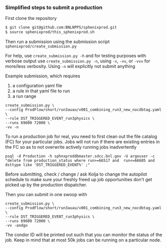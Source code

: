 ### Simplified steps to submit a production


First clone the repository

```bash
$ git clone git@github.com:BNLNPPS/sphenixprod.git
$ source sphenixprod/this_sphenixprod.sh
```

Then run a submission using the submission script `sphenixprod/create_submission.py`

For help, use `create_submission.py -h` and for testing purposes with verbose output use `create_submission.py -n`, using `-v`, `-vv`, or `-vvv` for more/less verbosity. Using `-n` will explicitly not submit anything

Example submission, which requires

1. a configuration yaml file
2. a rule in that yaml file to run
3. a run range

```
create_submission.py \
--config ProdFlow/short/run3auau/v001_combining_run3_new_nocdbtag.yaml \
--rule DST_TRIGGERED_EVENT_run3physics \
--runs 69600 72000 \
-vv -n
```

To run a production job for real, you need to first clean out the file catalog (FC) for your particular jobs. Jobs will not run if there are existing entries in the FC so as to not overwrite actively running jobs inadvertently

```
psql -d Production -h sphnxproddbmaster.sdcc.bnl.gov -U argouser -c "delete from production_status where run>=66517 and  run<=66685 and dsttype like 'DST_TRIGGERED_EVENT%' ;"
```

Before submitting, check / change / ask Kolja to change the autopilot schedule to make sure your freshly freed up job opportunities don't get picked up by the production dispatcher.

Then you can submit in one swoop with


```
create_submission.py \
--config ProdFlow/short/run3auau/v001_combining_run3_new_nocdbtag.yaml \
--rule DST_TRIGGERED_EVENT_run3physics \
--runs 69600 72000 \
-vv -andgo
```

The condor ID will be printed out such that you can monitor the status of the job. Keep in mind that at most 50k jobs can be running on a particular node.